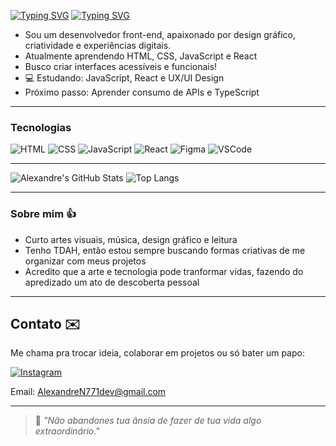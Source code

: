 [![Typing SVG](https://readme-typing-svg.demolab.com?font=VT323&size=50&pause=900&color=2F29DB&multiline=true&width=435&lines=OI%2C+EU+SOU+O+ALEXANDRE;E+esse+%C3%A9+o+meu+github)](https://git.io/typing-svg)
<a href="https://git.io/typing-svg"><img src="https://readme-typing-svg.demolab.com?font=VT323&size=50&pause=900&color=2F29DB&multiline=true&width=435&lines=OI%2C+EU+SOU+O+ALEXANDRE;E+esse+%C3%A9+o+meu+github" alt="Typing SVG" /></a>
- Sou um desenvolvedor front-end, apaixonado por design gráfico, criatividade e experiências digitais.  
- Atualmente aprendendo HTML, CSS, JavaScript e React 
- Busco criar interfaces acessíveis e funcionais!
- 💻 Estudando: JavaScript, React e UX/UI Design  
- Próximo passo: Aprender consumo de APIs e TypeScript
---
### Tecnologias
![HTML](https://img.shields.io/badge/-HTML5-E34F26?style=flat&logo=html5&logoColor=fff)
![CSS](https://img.shields.io/badge/-CSS3-1572B6?style=flat&logo=css3)
![JavaScript](https://img.shields.io/badge/-JavaScript-F7DF1E?style=flat&logo=javascript&logoColor=000)
![React](https://img.shields.io/badge/-React-61DAFB?style=flat&logo=react&logoColor=000)
![Figma](https://img.shields.io/badge/Figma-F24E1E?style=flat&logo=figma&logoColor=white)
![VSCode](https://img.shields.io/badge/VS%20Code-007ACC?style=flat&logo=visual-studio-code&logoColor=white)

---
![Alexandre's GitHub Stats](https://github-readme-stats.vercel.app/api?username=AlexandreN771&show_icons=true&theme=tokyonight) ![Top Langs](https://github-readme-stats.vercel.app/api/top-langs/?username=AlexandreN771&layout=compact&theme=tokyonight)

---
### Sobre mim 👍
- Curto artes visuais, música, design gráfico e leitura
- Tenho TDAH, então estou sempre buscando formas criativas de me organizar com meus projetos
- Acredito que a arte e tecnologia pode tranformar vidas, fazendo do apredizado um ato de descoberta pessoal

---
## Contato ✉️ 
Me chama pra trocar ideia, colaborar em
projetos ou só bater um papo:

[![Instagram](https://img.shields.io/badge/Instagram-%23E4405F.svg?logo=instagram&logoColor=white)](https://www.instagram.com/a_blacck)

Email: AlexandreN771dev@gmail.com

---
> 📌 *"Não abandones tua ânsia de fazer de tua vida algo extraordinário."*





<!--
**AlexandreN771/AlexandreN771** is a ✨ _special_ ✨ repository because its `README.md` (this file) appears on your GitHub profile.

Here are some ideas to get you started:

- 🔭 I’m currently working on ...
- 🌱 I’m currently learning ...
- 👯 I’m looking to collaborate on ...
- 🤔 I’m looking for help with ...
- 💬 Ask me about ...
- 📫 How to reach me: ...
- 😄 Pronouns: ...
- ⚡ Fun fact: ...
-->

